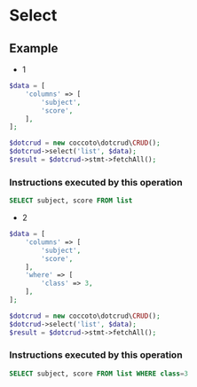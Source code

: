 # Select

## Example

- 1

```php
$data = [
    'columns' => [
        'subject',
        'score',
    ],
];

$dotcrud = new coccoto\dotcrud\CRUD();
$dotcrud->select('list', $data);
$result = $dotcrud->stmt->fetchAll();
```

### Instructions executed by this operation

```sql
SELECT subject, score FROM list
```

- 2

```php
$data = [
    'columns' => [
        'subject',
        'score',
    ],
    'where' => [
        'class' => 3,
    ],
];

$dotcrud = new coccoto\dotcrud\CRUD();
$dotcrud->select('list', $data);
$result = $dotcrud->stmt->fetchAll();
```

### Instructions executed by this operation

```sql
SELECT subject, score FROM list WHERE class=3
```